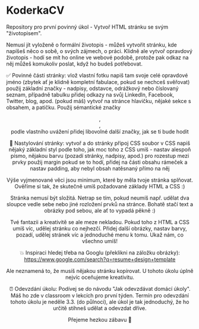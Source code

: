 # KoderkaCV
Repository pro první povinný úkol - Vytvoř HTML stránku se svým "životopisem".

Nemusí jít vyloženě o formální životopis - můžeš vytvořit stránku, kde napíšeš něco o sobě, o svých zájmech, o práci. Klidně ale vytvoř opravdový životopis - hodí se mít ho online ve webové podobě, protože pak odkaz na něj můžeš komukoliv poslat, když ho budeš potřebovat.

✅ Povinné části stránky:
vlož vlastní fotku
napiš tam svoje celé opravdové jméno (zbytek ať je klidně kompletní fabulace, pokud se nechceš svěřovat)
použij základní značky - nadpisy, odstavce, odrážkový nebo číslovaný seznam, případně tabulku
přidej odkazy na svůj LinkedIn, Facebook, Twitter, blog, apod. (pokud máš)
vytvoř na stránce hlavičku, nějaké sekce s obsahem, a patičku. Použij sémantické značky <header>, <footer>, <section>
podle vlastního uvážení přidej libovolné další značky, jak se ti bude hodit

🎨 Nastylování stránky:
vytvoř a do stránky připoj CSS soubor
v CSS napiš nějaký základní styl podle toho, jak moc toho z CSS umíš - nastav alespoň písmo, nějakou barvu (pozadí stránky, nadpisy, apod.)
pro rozestup mezi prvky použij margin
pokud se to hodí, přidej na části obsahu rámeček a nastav padding, aby nebyl obsah natěsnaný přímo na něj

Výše vyjmenované věci jsou minimum, které by měla tvoje stránka splňovat. Ověříme si tak, že skutečně umíš požadované základy HTML a CSS :)

Stránka nemusí být složitá. Netrap se tím, pokud neumíš např. udělat dva sloupce vedle sebe nebo jiné rozložení prvků na stránce. Bohatě stačí text a obrázky pod sebou, ale ať to vypadá pěkně :)

Tvé fantazii a kreativitě se ale meze nekladou. Pokud toho z HTML a CSS umíš víc, udělej stránku co nejhezčí. Přidej další obrázky, nastav barvy, pozadí, udělej stránek víc a jednoduché menu k tomu. Ukaž nám, co všechno umíš!

💥 Inspiraci hledej třeba na Googlu (překlikni na záložku obrázky):
https://www.google.com/search?q=resume+design+template

Ale neznamená to, že musíš nějakou stránku kopírovat. U tohoto úkolu úplně nejvíc oceňujeme kreativitu. 

⏰ Odevzdání úkolu:
Podívej se do návodu "Jak odevzdávat domácí úkoly". Máš ho zde v classroom v lekcích pro první týden.
Termín pro odevzdání tohoto úkolu je neděle 3.3. (do půlnoci), ale úkol je tak jednoduchý, že ho určitě stihneš udělat a odevzdat dříve.

Přejeme hezkou zábavu 🌷
